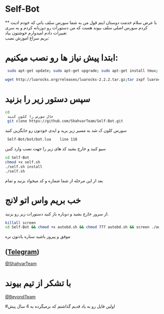 # Self-Bot
** با عرض سلام خدمت دوستان
اینم قول من به شما سورس سلف باتی که خودم ادیت کردم 
سورس اصلی سلف بیوند هست که من دستورات رو دوزبانه کردم و یه سری تغییرات دادم
امیدوارم خوشتون بیاد  
بریم سراغ اموزش نصب:

# ابتدا پیش نیاز ها رو نصب میکنیم:
```sh
 sudo apt-get update; sudo apt-get upgrade; sudo apt-get install tmux; sudo apt-get install luarocks; sudo apt-get install screen; sudo apt-get install libreadline-dev libconfig-dev libssl-dev lua5.2 liblua5.2-dev lua-socket lua-sec lua-expat libevent-dev make unzip git redis-server autoconf g++ libjansson-dev libpython-dev expat libexpat1-dev; sudo apt-get update; sudo apt-get install; sudo apt-get install upstart-sysv
```
```sh
wget http://luarocks.org/releases/luarocks-2.2.2.tar.gz;tar zxpf luarocks-2.2.2.tar.gz;cd luarocks-2.2.2 && ./configure; sudo make bootstrap;sudo luarocks install luasocket;sudo luarocks install luasec;sudo luarocks install redis-lua;sudo luarocks install lua-term;sudo luarocks install serpent;sudo luarocks install dkjson;sudo luarocks install lanes;sudo luarocks install Lua-cURL
```
# سپس دستور زیر را بزنید
```sh
cd
 حال سورس را کلون کنید
 git clone https://github.com/ShahvarTeam/Self-Bot.git
```
 سورس کلون ک شد به مسیر زیر برید و ایدی خودتون رو جایگزین کنید
```sh
 Self-Bot/bot/bot.lua    line 118
 ```
 سیو کنید و خارج بشید کد های زیر را جهت نصب وارد کنین
```sh
cd Self-Bot
chmod +x self.sh
./self.sh install
./self.sh
```
 بعد از این مرحله از شما شماره و کد میخواد بزنید و تمام
# خب بریم واس اتو لانج
از سرور خارج بشید و دوباره باز کنید دستورات زیر رو بزنید.
```sh
killall screen
cd Self-Bot && chmod +x autobd.sh && chmod 777 autobd.sh && screen ./autobd.sh
```
 موفق و پیروز باشید
 ستاره یادتون نره

([Telegram](https://telegram.me/MajhoIboy))
----------------------
[@ShahvarTeam](https://telegram.me/shahvarteam)

# با تشکر از تیم بیوند
[@BeyondTeam](https://telegram.me/BeyondTeam)






#اولین فایل رو به یاد قدیم گذاشتم که برمیگرده به 4 سال پیش
